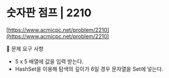# 숫자판 점프 | 2210

[https://www.acmicpc.net/problem/2210](https://www.acmicpc.net/problem/2210)

🙏 문제 요구 사항

- 5 x 5 배열에 값을 입력 받는다.
- HashSet을 이용해 탐색의 깊이가 6일 경우 문자열을 Set에 넣는다. 
